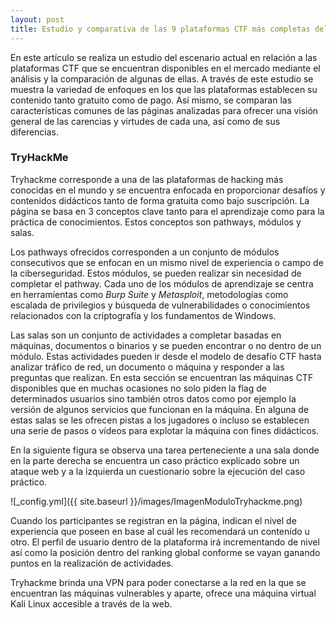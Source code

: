 ```yaml
---
layout: post
title: Estudio y comparativa de las 9 plataformas CTF más completas del mercado
---
```


En este artículo se realiza un estudio del escenario actual en relación a las plataformas CTF que se encuentran disponibles en el mercado mediante el análisis y la comparación de algunas de ellas. A través de este estudio se muestra la variedad de enfoques en los que las plataformas establecen su contenido tanto gratuito como de pago. Así mismo, se comparan las características comunes de las páginas analizadas para ofrecer una visión general de las carencias y virtudes de cada una, así como de sus diferencias.

### TryHackMe

Tryhackme corresponde a una de las plataformas de hacking más conocidas en el mundo y se encuentra enfocada en proporcionar desafíos y contenidos didácticos tanto de forma gratuita como bajo suscripción. La página se basa en 3 conceptos clave tanto para el aprendizaje como para la práctica de conocimientos. Estos conceptos son pathways, módulos y salas. 

Los pathways ofrecidos corresponden a un conjunto de módulos consecutivos que se enfocan en un mismo nivel de experiencia o campo de la ciberseguridad. Estos módulos, se pueden realizar sin necesidad de completar el pathway. Cada uno de los módulos de aprendizaje se centra en herramientas como *Burp Suite* y *Metasploit*, metodologías como escalada de privilegios y búsqueda de vulnerabilidades o conocimientos relacionados con la criptografía y los fundamentos de Windows.

Las salas son un conjunto de actividades a completar basadas en máquinas, documentos o binarios y se pueden encontrar o no dentro de un módulo. Estas actividades pueden ir desde el modelo de desafío CTF hasta analizar tráfico de red, un documento o máquina y responder a las preguntas que realizan. En esta sección se encuentran las máquinas CTF disponibles que en muchas ocasiones no solo piden la flag de determinados usuarios sino también otros datos como por ejemplo la versión de algunos servicios que funcionan en la máquina. En alguna de estas salas se les ofrecen pistas a los jugadores o incluso se establecen una serie de pasos o vídeos para explotar la máquina con fines didácticos.

En la siguiente figura se observa una tarea perteneciente a una sala donde en la parte derecha se encuentra un caso práctico explicado sobre un ataque web y a la izquierda un cuestionario sobre la ejecución del caso práctico.

![_config.yml]({{ site.baseurl }}/images/ImagenModuloTryhackme.png)

Cuando los participantes se registran en la página, indican el nivel de experiencia que poseen en base al cuál les recomendará un contenido u otro. El perfil de usuario dentro de la plataforma irá incrementando de nivel así como la posición dentro del ranking global conforme se vayan ganando puntos en la realización de actividades.

Tryhackme brinda una VPN para poder conectarse a la red en la que se encuentran las máquinas vulnerables y aparte, ofrece una máquina virtual Kali Linux accesible a través de la web.
